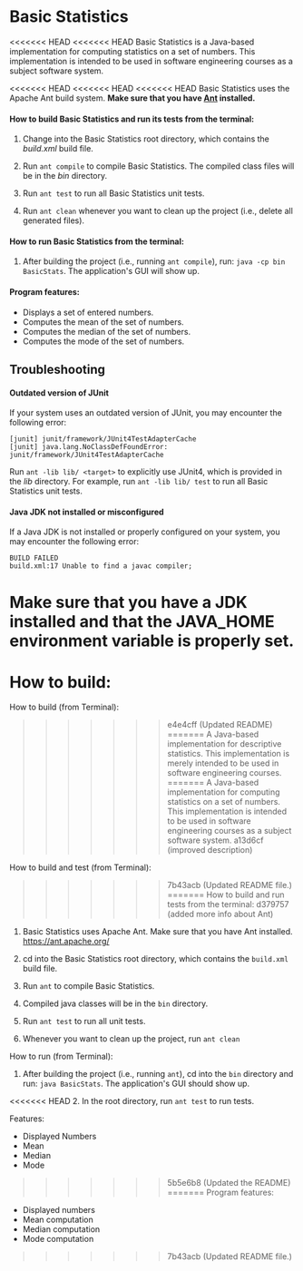 # Basic Statistics

<<<<<<< HEAD
<<<<<<< HEAD
Basic Statistics is a Java-based implementation for computing statistics on a set of numbers.
This implementation is intended to be used in software engineering courses as
a subject software system.

<<<<<<< HEAD
<<<<<<< HEAD
<<<<<<< HEAD
Basic Statistics uses the Apache Ant build system. **Make sure that you have [Ant](https://ant.apache.org) installed.**

#### How to build Basic Statistics and run its tests from the terminal:

1. Change into the Basic Statistics root directory, which contains the *build.xml* build file.

2. Run `ant compile` to compile Basic Statistics. The compiled class files will be in the *bin* directory.

4. Run `ant test` to run all Basic Statistics unit tests.

5. Run `ant clean` whenever you want to clean up the project (i.e., delete all generated files).

#### How to run Basic Statistics from the terminal:

1. After building the project (i.e., running `ant compile`), run: `java -cp bin BasicStats`. The application's GUI will show up.

#### Program features:
* Displays a set of entered numbers.
* Computes the mean of the set of numbers.
* Computes the median of the set of numbers.
* Computes the mode of the set of numbers.

## Troubleshooting

#### Outdated version of JUnit
If your system uses an outdated version of JUnit, you may encounter the following error:
```
[junit] junit/framework/JUnit4TestAdapterCache
[junit] java.lang.NoClassDefFoundError: junit/framework/JUnit4TestAdapterCache
```
Run `ant -lib lib/ <target>` to explicitly use JUnit4, which is provided in the *lib* directory. For example, run `ant -lib lib/ test` to run all Basic Statistics unit tests.

#### Java JDK not installed or misconfigured
If a Java JDK is not installed or properly configured on your system, you may encounter the following error: 
```
BUILD FAILED
build.xml:17 Unable to find a javac compiler;
```
Make sure that you have a JDK installed and that the JAVA_HOME environment variable is properly set.
=======
How to build:
=======
How to build (from Terminal):
>>>>>>> e4e4cff (Updated README)
=======
A Java-based implementation for descriptive statistics. This
implementation is merely intended to be used in software engineering courses.
=======
A Java-based implementation for computing statistics on a set of numbers.
This implementation is intended to be used in software engineering courses as
a subject software system.
>>>>>>> a13d6cf (improved description)

How to build and test (from Terminal):
>>>>>>> 7b43acb (Updated README file.)
=======
How to build and run tests from the terminal:
>>>>>>> d379757 (added more info about Ant)

1. Basic Statistics uses Apache Ant.  Make sure that you have Ant installed.  https://ant.apache.org/

2. cd into the Basic Statistics root directory, which contains the `build.xml` build file.

3. Run `ant` to compile Basic Statistics.

4. Compiled java classes will be in the `bin` directory.

5. Run `ant test` to run all unit tests.

6. Whenever you want to clean up the project, run `ant clean`

How to run (from Terminal):

1. After building the project (i.e., running `ant`), cd into the `bin`
   directory and run: `java BasicStats`. The application's GUI should show up.

<<<<<<< HEAD
2. In the root directory, run `ant test` to run tests.


Features:
* Displayed Numbers
* Mean
* Median
* Mode
>>>>>>> 5b5e6b8 (Updated the README)
=======
Program features:
* Displayed numbers
* Mean computation
* Median computation
* Mode computation
>>>>>>> 7b43acb (Updated README file.)
